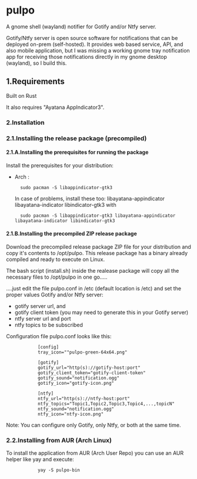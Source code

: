 # pulpo
A gnome shell (wayland) notifier for Gotify and/or Ntfy server.

Gotify/Ntfy server is open source software for notifications that can be deployed on-prem (self-hosted). 
It provides web based service, API,  and also mobile application, but I was missing a working gnome tray notification app for receiving those notifications directly in my gnome desktop (wayland), so I build this.

## 1.Requirements
Built on Rust

It also requires "Ayatana AppIndicator3".


### 2.Installation

### 2.1.Installing the release package (precompiled)

#### 2.1.A.Installing the prerequisites for running the package
Install the prerequisites for your distribution:

- Arch :

        sudo pacman -S libappindicator-gtk3

    In case of problems, install these too: libayatana-appindicator libayatana-indicator libindicator-gtk3 with
  
        sudo pacman -S libappindicator-gtk3 libayatana-appindicator libayatana-indicator libindicator-gtk3
   

#### 2.1.B.Installing the precompiled ZIP release package

Download the precompiled release package ZIP file for your distribution and copy it's contents to /opt/pulpo. 
This release package has a binary already compiled and ready to execute on Linux.

The bash script (install.sh) inside the realease package will copy all the necessary files to /opt/pulpo in one go.....

....just edit the file pulpo.conf in /etc (default location is /etc) and set the proper values Gotify and/or Ntfy server:
- gotify server url, and 
- gotify client token  (you may need to generate this in your Gotify server)
- ntfy server url and port
- ntfy topics to be subscribed

Configuration file pulpo.conf looks like this:

                [config]
                tray_icon=""pulpo-green-64x64.png"

                [gotify]
                gotify_url="http(s)://gotify-host:port"
                gotify_client_token="gotify-client-token"
                gotify_sound="notification.ogg"
                gotify_icon="gotify-icon.png"

                [ntfy]
                ntfy_url="http(s)://ntfy-host:port"
                ntfy_topics="Topic1,Topic2,Topic3,Topic4,...,topicN"
                ntfy_sound="notification.ogg"
                ntfy_icon="ntfy-icon.png"     

Note: You can configure only Gotify, only Ntfy, or both at the same time.

### 2.2.Installing from AUR (Arch Linux)
To install the application from AUR (Arch User Repo) you can use an AUR helper like yay and execute:
                
                yay -S pulpo-bin



